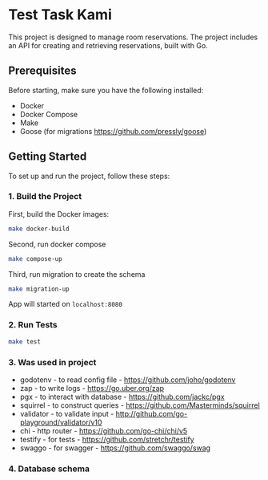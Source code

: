 # Test Task Kami

This project is designed to manage room reservations. The project includes an API for creating and retrieving reservations, built with Go.

## Prerequisites

Before starting, make sure you have the following installed:

- Docker
- Docker Compose
- Make
- Goose (for migrations https://github.com/pressly/goose)

## Getting Started

To set up and run the project, follow these steps:

### 1. Build the Project

First, build the Docker images:

```bash
make docker-build
```

Second, run docker compose
```bash
make compose-up
```

Third, run migration to create the schema
```bash
make migration-up
```

App will started on `localhost:8080`

### 2. Run Tests

```bash
make test
```

### 3. Was used in project

- godotenv - to read config file - https://github.com/joho/godotenv
- zap - to write logs - https://go.uber.org/zap
- pgx - to interact with database - https://github.com/jackc/pgx
- squirrel - to construct queries - https://github.com/Masterminds/squirrel
- validator - to validate input - http://github.com/go-playground/validator/v10
- chi - http router - https://github.com/go-chi/chi/v5
- testify - for tests - https://github.com/stretchr/testify
- swaggo - for swagger - https://github.com/swaggo/swag


### 4. Database schema 

